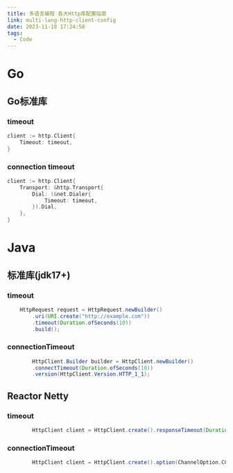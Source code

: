 ```yaml
---
title: 多语言编程 各大Http库配置指南
link: multi-lang-http-client-config
date: 2023-11-18 17:24:58
tags:
  - Code
---
```


# Go

## Go标准库

### timeout

```go
client := http.Client{
    Timeout: timeout,
}
```

### connection timeout

```go
client := http.Client{
    Transport: &http.Transport{
        Dial: (&net.Dialer{
            Timeout: timeout,
        }).Dial,
    },
}
```

# Java

## 标准库(jdk17+)

### timeout

```java
    HttpRequest request = HttpRequest.newBuilder()
        .uri(URI.create("http://example.com"))
        .timeout(Duration.ofSeconds(10))
        .build();
```

### connectionTimeout

```java
        HttpClient.Builder builder = HttpClient.newBuilder()
        .connectTimeout(Duration.ofSeconds(10))
        .version(HttpClient.Version.HTTP_1_1);
```

## Reactor Netty

### timeout

```java
        HttpClient client = HttpClient.create().responseTimeout(Duration.ofSeconds(10));
```

### connectionTimeout

```java
        HttpClient client = HttpClient.create().option(ChannelOption.CONNECT_TIMEOUT_MILLIS, 5000);
```
